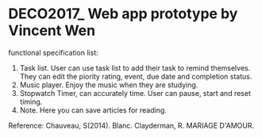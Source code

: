 # DECO2017_ Web app prototype by Vincent Wen
functional specification list:
1. Task list. User can use task list to add their task to remind themselves. They can edit the piority rating, event, due date and completion status.
2. Music player. Enjoy the music when they are studying.
3. Stopwatch Timer, can accurately time. User can pause, start and reset timing.
4. Note. Here you can save articles for reading.

Reference:
Chauveau, S(2014). Blanc.
Clayderman, R. MARIAGE D'AMOUR.


            
